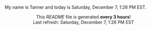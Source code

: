 My name is Tanner and today is Saturday, December 7, 1:26 PM EST.

<p align="center">This <i>README</i> file is generated <b>every 3 hours</b>!</br>Last refresh: Saturday, December 7, 1:26 PM EST<br /></p>
